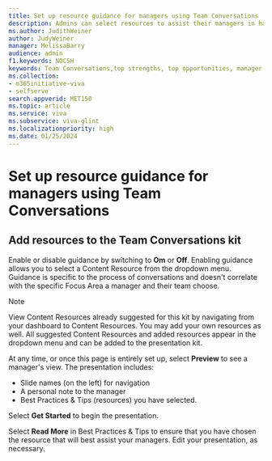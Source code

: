 ```yaml
---
title: Set up resource guidance for managers using Team Conversations
description: Admins can select resources to assist their managers in having great conversations with their teams.
ms.author: JudithWeiner
author: JudyWeiner
manager: MelissaBarry
audience: admin
f1.keywords: NOCSH
keywords: Team Conversations,top strengths, top opportunities, manager coaching content
ms.collection:  
- m365initiative-viva
- selfserve 
search.appverid: MET150 
ms.topic: article
ms.service: viva
ms.subservice: viva-glint
ms.localizationpriority: high
ms.date: 01/25/2024
---
```


# Set up resource guidance for managers using Team Conversations

## Add resources to the Team Conversations kit 

Enable or disable guidance by switching to **Om** or **Off**. Enabling guidance allows you to select a Content Resource from the dropdown menu. Guidance is specific to the process of conversations and doesn't correlate with the specific Focus Area a manager and their team choose. 

>[!NOTE] 
> View Content Resources already suggested for this kit by navigating from your dashboard to Content Resources. You may add your own resources as well. All suggested Content Resources and added resources appear in the dropdown menu and can be added to the presentation kit.

At any time, or once this page is entirely set up, select **Preview** to see a manager's view. The presentation includes: 

- Slide names (on the left) for navigation 
- A personal note to the manager 
- Best Practices & Tips (resources) you have selected. 

Select **Get Started** to begin the presentation. 

Select **Read More** in Best Practices & Tips to ensure that you have chosen the resource that will best assist your managers. Edit your presentation, as necessary. 
